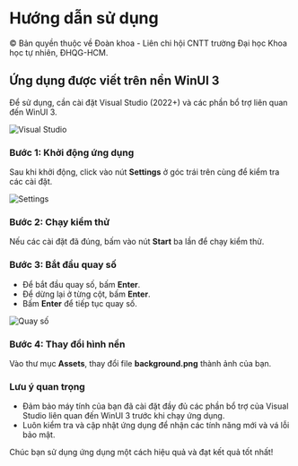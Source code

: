# Hướng dẫn sử dụng

©️ Bản quyền thuộc về Đoàn khoa - Liên chi hội CNTT trường Đại học Khoa học tự nhiên, ĐHQG-HCM.

## Ứng dụng được viết trên nền WinUI 3

Để sử dụng, cần cài đặt Visual Studio (2022+) và các phần bổ trợ liên quan đến WinUI 3.

![Visual Studio](https://github.com/user-attachments/assets/a61a1419-2ac2-40ab-b465-fafa96ed0fcc)

### Bước 1: Khởi động ứng dụng

Sau khi khởi động, click vào nút **Settings** ở góc trái trên cùng để kiểm tra các cài đặt.

![Settings](https://github.com/user-attachments/assets/6f70e960-bcd1-4326-a702-a58fe44055de)

### Bước 2: Chạy kiểm thử

Nếu các cài đặt đã đúng, bấm vào nút **Start** ba lần để chạy kiểm thử.

### Bước 3: Bắt đầu quay số

- Để bắt đầu quay số, bấm **Enter**.
- Để dừng lại ở từng cột, bấm **Enter**.
- Bấm **Enter** để tiếp tục quay số.

![Quay số](https://github.com/user-attachments/assets/4954c6e3-7d92-447d-90ef-34d9f78cd589)

### Bước 4: Thay đổi hình nền

Vào thư mục **Assets**, thay đổi file **background.png** thành ảnh của bạn.


### Lưu ý quan trọng

- Đảm bảo máy tính của bạn đã cài đặt đầy đủ các phần bổ trợ của Visual Studio liên quan đến WinUI 3 trước khi chạy ứng dụng.
- Luôn kiểm tra và cập nhật ứng dụng để nhận các tính năng mới và vá lỗi bảo mật.

Chúc bạn sử dụng ứng dụng một cách hiệu quả và đạt kết quả tốt nhất!
